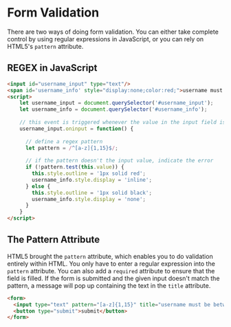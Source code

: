 
# Form Validation

There are two ways of doing form validation. You can either take complete control by using regular expressions in JavaScript, or you can rely on HTML5's `pattern` attribute.

## REGEX in JavaScript

```html
<input id="username_input" type="text"/>
<span id='username_info' style="display:none;color:red;">username must be between 1 and 15 lowercase characters</span>
<script>
    let username_input = document.querySelector('#username_input');
    let username_info = document.querySelector('#username_info');
    
    // this event is triggered whenever the value in the input field is changed
    username_input.oninput = function() {
        
      // define a regex pattern
      let pattern = /^[a-z]{1,15}$/;
      
      // if the pattern doesn't the input value, indicate the error
      if (!pattern.test(this.value)) {
        this.style.outline = '1px solid red';
        username_info.style.display = 'inline';
      } else {
        this.style.outline = '1px solid black';
        username_info.style.display = 'none';
      }
    }
</script>
```


## The Pattern Attribute

HTML5 brought the `pattern` attribute, which enables you to do validation entirely within HTML. You only have to enter a regular expression into the `pattern` attribute. You can also add a `required` attribute to ensure that the field is filled. If the form is submitted and the given input doesn't match the pattern, a message will pop up containing the text in the `title` attribute.

```html
<form>
  <input type="text" pattern="[a-z]{1,15}" title="username must be between 1 and 15 characters, all lowercase" required/>
  <button type="submit">submit</button>
</form>
```
